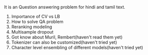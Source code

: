 It is an Question answering problem for hindi and tamil text.

1. Importance of CV vs LB
2. How to solve QA problem
3. Reranking modeling
4. Multisample dropout
5. Got know about Muril, Rembert(haven't read them yet) 
6. Tokenizer can also be customized(haven't tried yet)
7. Character level ensembling of different models(haven't tried yet)

